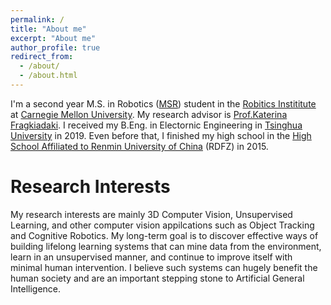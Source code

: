 ```yaml
---
permalink: /
title: "About me"
excerpt: "About me"
author_profile: true
redirect_from: 
  - /about/
  - /about.html
---
```


I'm a second year M.S. in Robotics ([MSR](https://www.ri.cmu.edu/education/academic-programs/master-of-science-robotics/)) student in the [Robitics Instititute](https://www.ri.cmu.edu/) at [Carnegie Mellon University](https://www.cmu.edu/). My research advisor is [Prof.Katerina Fragkiadaki](https://www.cs.cmu.edu/~katef/). I received my B.Eng. in Electornic Engineering in [Tsinghua University](https://www.tsinghua.edu.cn/en/index.htm) in 2019. Even before that, I finished my high school in the [High School Affiliated to Renmin University of China](http://www.rdfz.cn/en/) (RDFZ) in 2015.


Research Interests
======
My research interests are mainly 3D Computer Vision, Unsupervised Learning, and other computer vision appilcations such as Object Tracking and Cognitive Robotics. My long-term goal is to discover effective ways of building lifelong learning systems that can mine data from the environment, learn in an unsupervised manner, and continue to improve itself with minimal human intervention. I believe such systems can hugely benefit the human society and are an important stepping stone to Artificial General Intelligence.
